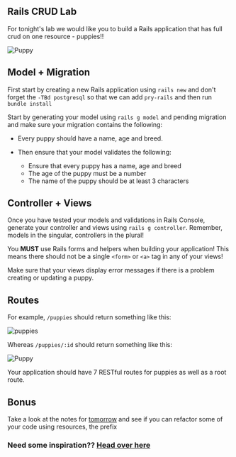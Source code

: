 ## Rails CRUD Lab

For tonight's lab we would like you to build a Rails application that has full crud on one resource - puppies!! 

![Puppy](http://graphicsheat.com/wp-content/uploads/2013/07/tumblr_lo4dgsKxWu1qc7r8vo1_500.jpg)

## Model + Migration

First start by creating a new Rails application using `rails new` and don't forget the `-TBd postgresql` so that we can add `pry-rails` and then run `bundle install`

Start by generating your model using `rails g model` and pending migration and make sure your migration contains the following: 

- Every puppy should have a name, age and breed. 

- Then ensure that your model validates the following:

	- Ensure that every puppy has a name, age and breed  
	- The age of the puppy must be a number
	- The name of the puppy should be at least 3 characters
	
## Controller + Views

Once you have tested your models and validations in Rails Console, generate your controller and views using `rails g controller`. Remember, models in the singular, controllers in the plural!

You **MUST** use Rails forms and helpers when building your application! This means there should not be a single `<form>` or `<a>` tag in any of your views!

Make sure that your views display error messages if there is a problem creating or updating a puppy.

## Routes

For example, `/puppies` should return something like this:

![puppies](http://images4.fanpop.com/image/photos/22000000/Cute-Puppies-puppies-22040946-1280-800.jpg)

Whereas `/puppies/:id` should return something like this:

![Puppy](http://stuffkit.com/wp-content/uploads/2013/02/Cute-Puppy.jpg)

Your application should have 7 RESTful routes for puppies as well as a root route.



## Bonus

Take a look at the notes for [tomorrow](https://github.com/wdi-sf-jan/notes/tree/master/rails_CRUD_refactor) and see if you can refactor some of your code using resources, the prefix 
	
### Need some inspiration?? [Head over here](https://www.google.com/search?site=&tbm=isch&source=hp&biw=1002&bih=739&q=puppy&oq=puppy&gs_l=img.3..0l10.914.1402.0.1526.5.5.0.0.0.0.73.307.5.5.0.msedr...0...1ac.1.62.img..0.5.306.r4EpNHzQFtY#tbm=isch&q=cute+puppy&imgdii=_)